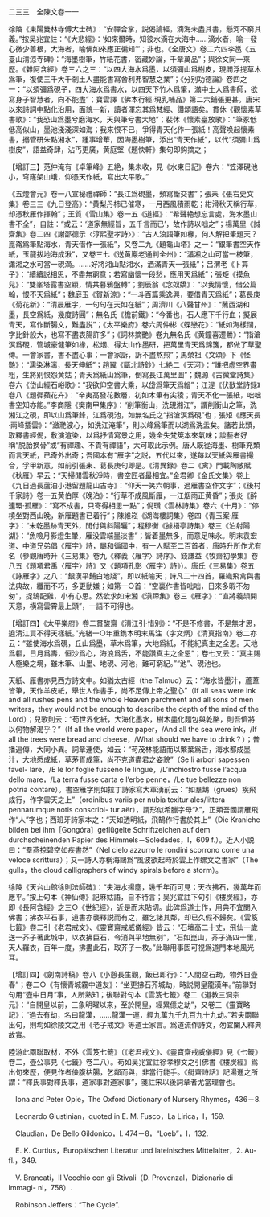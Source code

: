 二三三　全陳文卷一一

徐陵《東陽雙林寺傅大士碑》：“安禪合掌，説偈論經，滴海未盡其書，懸河不窮其義。”按吴兆宜註：“《大悲經》：‘如來爾時，知彼水滴在大海中……滴水者，喻一發心微少善根，大海者，喻佛如來應正徧知’”；非也。《全唐文》卷二六四李邕《五臺山清涼寺碑》：“海墨樹筆，竹紙花書，密藏妙論，千章萬品”；與徐文同一來歷。《雜阿含經》卷三六之三：“以四大海水爲墨，以須彌山爲樹皮，現閻浮提草木爲筆，復使三千大千剎土人盡能書寫舍利弗智慧之業”；《分别功德論》卷四之一：“以須彌爲硯子，四大海水爲書水，以四天下竹木爲筆，滿中土人爲書師，欲寫身子智慧者，向不能盡”；寶雲譯《佛本行經·現乳哺品》第二六鋪張更甚。唐宋以來詩詞中點化沿用，面貌一新，讀者渾忘其爲梵經、讚頌語矣。貫休《觀懷素草書歌》：“我恐山爲墨兮磨海水，天與筆兮書大地”；裴休《懷素臺放歌》：“筆冢低低高似山，墨池淺淺深如海；我來恨不已，爭得青天化作一張紙！高聲唤起懷素書，搦管研朱點湘水”，踵事增華，因海墨樹筆，添出“青天作紙”，以代“須彌山爲樹皮”，語益奇肆，沾丐更廣，黄庭堅《題快軒》集句即鈎摘之；

【增訂三】范仲淹有《卓筆峰》五絶，集未收，見《水東日記》卷六：“笠澤硯池小，穹窿架山峨，仰憑天作紙，寫出太平歌。”

《五燈會元》卷一八宣秘禮禪師：“長江爲硯墨，頻寫斷交書”；張耒《張右史文集》卷三三《九日登高》：“黄梨丹柿已催寒，一月西風積雨乾；紺滑秋天稱行草，却憑秋雁作揮翰”；王質《雪山集》卷一五《道經》：“希聲絶想忘言處，海水墨山書不全”，自註：“或云：‘道家無經旨，五千言而已’，故作詩以咄之”；楊萬里《誠齋集》卷二四《謝邵德示〈淳熙聖孝詩〉》：“古人浪語筆如椽，何人解把筆題天？崑崙爲筆點海水，青天借作一張紙”，又卷二九《題龜山塔》之一：“銀筆書空天作紙，玉龍拔地海成湫”，又卷三七《送黄巖老通判全州》：“瀟湘之山可當一枝筆，瀟湘之水可當一硯滴。……好將湘山點湘水，洒滿青天一張紙”；吕渭老《卜算子》：“續續説相思，不盡無窮意；若寫幽懷一段愁，應用天爲紙”；張矩《摸魚兒》：“雙峯塔露書空穎，情共暮鴉盤轉”；劉辰翁《念奴嬌》：“以我情懷，借公篇翰，恨不天爲紙”；魏庭玉《賀新涼》：“一斗百篇乘逸興，要借青天爲紙”；葛長庚《菊花新》：“清晨雁字，一句句在天如在紙”；周濟川《八聲甘州》：“蘸西湖和墨，長空爲紙，幾度詩圓”；無名氏《檐前鐵》：“今番也，石人應下千行血；擬展青天，寫作斷腸文，難盡説”；《太平樂府》卷六周仲彬《蝶戀花》：“紙如海樣闊，字比針般大，也寫不盡衷腸許多”；《詞林摘艷》卷九無名氏《黄鐘喜遷鶯》：“指滄溟爲硯，管城豪健筆如椽，松烟、得太山作墨研，把萬里青天爲錦箋，都做了草聖傳。一會家書，書不盡心事；一會家訴，訴不盡熬煎”；馬榮祖《文頌》下《怪艷》：“濡染淋漓，長天伸紙”；趙翼《甌北詩鈔》七絶二《天河》：“誰把虚空界畫粗，生將别恨怨黄姑；青天爲紙山爲筆，倒寫長江萬里圖”；魏源《古微堂詩集》卷六《岱山經石峪歌》：“我欲仰空書大乘，以岱爲筆天爲繒”；江湜《伏敔堂詩録》卷八《題徲蘋花卉》：“辛夷高發花數層，初如木筆有尖稜；青天不化一張紙，咄咄書空知亦能。”李商隱《樊南甲集序》：“削筆衡山，洗硯湘江”，謂削衡山之筆，洗湘江之硯，即以山爲筆鋒，江爲硯池，如無名氏之“指滄溟爲硯”也；張矩《應天長·兩峰插雲》：“瀲灧波心，如洗江淹筆”，則以峰爲筆而以湖爲洗盂矣。諸若此類，取釋書經偈，敷演渲染，以爲抒情寫景之用，幾全失梵筴本來氣味；談藝者好稱“脱胎换骨”或“有禪趣、不貴有禪語”，大可取此示例。唐人既從海墨、樹筆充類而言天紙，已奇外出奇；吾國本有“雁字”之説，五代以來，遂每以天紙與雁書撮合，孚甲新意，如前引張耒、葛長庚句即是。《清異録》卷二《禽》門載陶敞賦《秋雁》早云：“天掃閒雲秋淨時，書空匠者最相宜。”金君卿《金氏文集》卷上《九日過長蘆泊小港留題龍山古寺》：“仰天一笑六朝事，過雁書空作文字”；《後村千家詩》卷一五黄伯厚《晚泊》：“行草不成風斷雁，一江烟雨正黄昏”；張炎《醉連環·孤雁》：“寫不成書，只寄得相思一點”；倪瓚《雲林詩集》卷六《十月》：“停橈坐對西山晚，新雁題書已着行”；陳維崧《湖海樓詞集》卷四《青玉案·雁字》：“未乾墨跡青天外，閒付與斜陽曬”；程穆衡《據梧亭詩集》卷三《泊射陽湖》：“魚噞月影燈生暈，雁没雲端墨淡書”；皆着墨無多，而意足味永。明末袁宏道、中道兄弟倡《雁字》詩，屬和徧國中，有一人賦至二百首者，唐時升所作尤有名（參觀唐時升《三易集》卷九《釋義〈雁字〉詩序》、錢謙益《牧齋初學集》卷八五《題項君禹〈雁字〉詩》又《題項孔彰〈雁字〉詩》）。唐氏《三易集》卷五《詠雁字》之八：“銀漢平鋪白地牋”，即以紙喻天；詩凡二十四首，羅織飛禽與書法典故，纖而不巧，多更動嫌；如第一○首：“空裏作書皆咄咄，日來多暇不匆匆”，捉鵠配雞，小有心思。然欲求如宋湘《滇蹄集》卷三《雁字》：“直將羲頡開天意，横寫雲霄最上頭”，一語不可得也。

【增訂四】《太平樂府》卷二貫酸齋《清江引·惜别》：“不是不修書，不是無才思，遶清江買不得天樣紙。”光緒一○年重鐫本明末馬注（字文炳）《清真指南》卷二亦云：“雖使海水爲硯，丘山爲墨，草木爲筆，大地爲紙，不能紀真主之全恩。天地爲軀，日月爲壽，恒沙爲心，海浪爲舌，不能讚真主之全恩”；卷七又云：“真主賜人極樂之境，雖木筆、山墨、地硯、河池，難可窮紀。”“池”、硯池也。

天紙、雁書亦見西方詩文中。如猶太古經（the Talmud）云：“海水皆墨汁，蘆葦皆筆，天作羊皮紙，舉世人作書手，尚不足傳上帝之聖心”（If all seas were ink and all rushes pens and the whole Heaven parchment and all sons of men writers，they would not be enough to describe the depth of the mind of the Lord）；兒歌則云：“苟世界化紙，大海化墨水，樹木盡化麵包與乾酪，則吾儕將以何物解渴乎？”（If all the world were paper，/And all the sea were ink，/If all the trees were bread and cheese，/What should we have to drink？）；普播遍傳，大同小異。詞章運使，如云：“苟茂林能語而以繁葉爲舌，海水都成墨汁，大地悉成紙，草茅胥成筆，尚不克道盡君之姿貌”（Se li arbori sapessen favel-
lare，/E le lor foglie fusseno le lingue，/L’inchiostro fusse l’acqua dello mare，/La terra fusse carta e l’erbe penne，/Le tue bellezze non potria contare）。書空雁字則如拉丁詩家寫大軍湧前云：“如羣鵠（grues）疾飛成行，作字雲天之上”（ordinibus variis per nubia texitur ales/littera pennarumque notis conscribi-
tur aër），謂形似希臘字母“λ”，正類吾國謂雁飛作“人”字也；西班牙詩家本之：“天如透明紙，飛鵠作行書於其上”（Die Kraniche bilden bei ihm［Gongóra］geflügelte Schriftzeichen auf dem durchscheinenden Papier des Himmels－Soledades，I，609 f.）。近人小説曰：“羣燕掠碧空如疾書然”（Nel cielo azzurro le rondini scorrono come una veloce scrittura）；又一詩人亦稱海鷗爲“風波欲起時於雲上作螺文之書家”（The gulls，the cloud calligraphers of windy spirals before a storm）。

徐陵《天台山館徐則法師碑》：“夫海水揚塵，幾千年而可見；天衣拂石，幾萬年而應平。”按上句本《神仙傳》記麻姑語，自不待言；吴兆宜註下句引《樓炭經》，亦即《長阿含經》之三○《世紀經》，近是而未貼切。此碑爲道士作，用典不宜闌入佛書；拂衣平石事，道書亦襲釋説而有之，雖乞諸其鄰，却已久假不歸矣。《雲笈七籤》卷二引《老君戒文》、《靈寶齋戒威儀經》皆云：“石壇高二十丈，飛仙一歲送一芥子著此城中，以衣拂巨石，令消與平地無别”，“石如崑山，芥子滿四十里，天人羅衣，百年一度，拂盡此石，取芥子一枚。”此聯用事固可視爲道門本地風光耳。

【增訂四】《劍南詩稿》卷八《小憩長生觀，飯已即行》：“人間空石劫，物外自壺春”；卷二○《有懷青城霧中道友》：“坐更拂石芥城劫，時説開皇龍漢年。”前聯對句用“壺中日月”事，人所熟知；後聯對句本《雲笈七籤》卷二《道教三洞宗元》：“自開皇以前，三象明曜以來，至於開皇，經累億之劫”，又卷三《靈寶略記》：“過去有劫，名曰龍漢，……龍漢一運，經九萬九千九百九十九劫。”若夫兩聯出句，則均如徐陵文之用《老子戒文》等道士家言。爲道流作詩文，勿宜闌入釋典故實。

陸游此兩聯取材，不外《雲笈七籤》（《老君戒文》、《靈寶齋戒威儀經》見《七籤》卷二，壺公事見《七籤》卷二八）。苟如吴兆宜註徐孝穆文之引佛書《樓炭經》爲出句來歷，便見作者儉腹枯腸，乞鄰而與，非當行能手。《艇齋詩話》記湯進之所謂：“釋氏事對釋氏事，道家事對道家事”，箋註宋以後詞章者尤當理會也。











　Iona and Peter Opie，The Oxford Dictionary of Nursery Rhymes，436－8.

　Leonardo Giustinian，quoted in E. M. Fusco，La Lirica，I，159.

　Claudian，De Bello Gildonico，I. 474－8，“Loeb”，I，132.

　E. K. Curtius，Europäischen Literatur und lateinisches Mittelalter，2. Au-
fl.，349.

　V. Brancati，Il Vecchio con gli Stivali（D. Provenzal，Dizionario di Immagi-
ni，758）.

　Robinson Jeffers：“The Cycle”.